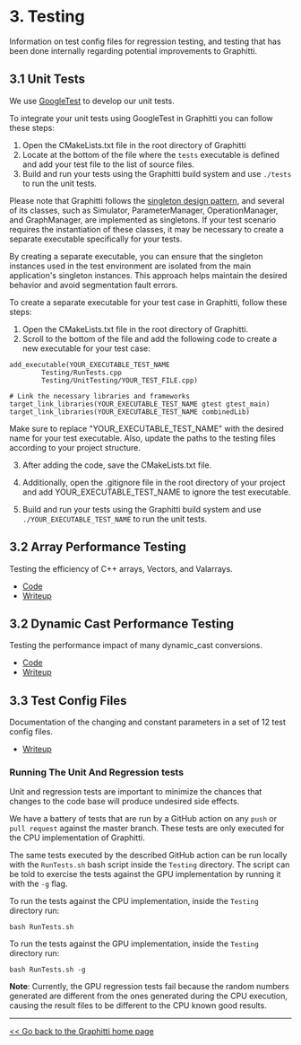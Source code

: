 # 3. Testing

Information on test config files for regression testing, and testing that has been done internally regarding potential improvements to Graphitti.

## 3.1 Unit Tests

We use [GoogleTest](GoogleTestsTutorial.md) to develop our unit tests.

To integrate your unit tests using GoogleTest in Graphitti you can follow these steps:
1. Open the CMakeLists.txt file in the root directory of Graphitti
2. Locate at the bottom of the file where the `tests` executable is defined and add your test file to the list of source files.
3. Build and run your tests using the Graphitti build system and use `./tests` to run the unit tests.

Please note that Graphitti follows the [singleton design pattern](https://en.wikipedia.org/wiki/Singleton_pattern), and several of its classes, such as Simulator, ParameterManager, OperationManager, and GraphManager, are implemented as singletons. If your test scenario requires the instantiation of these classes, it may be necessary to create a separate executable specifically for your tests.

By creating a separate executable, you can ensure that the singleton instances used in the test environment are isolated from the main application's singleton instances. This approach helps maintain the desired behavior and avoid segmentation fault errors.

To create a separate executable for your test case in Graphitti, follow these steps:

1. Open the CMakeLists.txt file in the root directory of Graphitti.
2. Scroll to the bottom of the file and add the following code to create a new executable for your test case:

```
add_executable(YOUR_EXECUTABLE_TEST_NAME
        Testing/RunTests.cpp
        Testing/UnitTesting/YOUR_TEST_FILE.cpp)

# Link the necessary libraries and frameworks
target_link_libraries(YOUR_EXECUTABLE_TEST_NAME gtest gtest_main)
target_link_libraries(YOUR_EXECUTABLE_TEST_NAME combinedLib)
```
Make sure to replace "YOUR_EXECUTABLE_TEST_NAME" with the desired name for your test executable. Also, update the paths to the testing files according to your project structure.

3. After adding the code, save the CMakeLists.txt file.

4. Additionally, open the .gitignore file in the root directory of your project and add YOUR_EXECUTABLE_TEST_NAME to ignore the test executable.

5.  Build and run your tests using the Graphitti build system and use `./YOUR_EXECUTABLE_TEST_NAME` to run the unit tests.

## 3.2 Array Performance Testing

Testing the efficiency of C++ arrays, Vectors, and Valarrays.

- [Code](ArrayPerformance/ArraySpeedTest.cpp)
- [Writeup](ArrayPerformance/ArrayPerformance.md)

## 3.2 Dynamic Cast Performance Testing

Testing the performance impact of many dynamic_cast conversions.

- [Code](CastingTest/CastingTest.cpp)
- [Writeup](CastingTest/CastingTest.md)

## 3.3 Test Config Files

Documentation of the changing and constant parameters in a set of 12 test config files.

- [Writeup](TestConfigFileParameters/testConfigFileParameters.md)

### Running The Unit And Regression tests
Unit and regression tests are important to minimize the chances that changes to the code base will produce undesired side effects. 

We have a battery of tests that are run by a GitHub action on any `push` or `pull request` against the master branch. These tests are only executed for the CPU implementation of Graphitti.

The same tests executed by the described GitHub action can be run locally with the `RunTests.sh` bash script inside the `Testing` directory. The script can be told to exercise the tests against the GPU implementation by running it with the `-g` flag.

To run the tests against the CPU implementation, inside the `Testing` directory run:

    bash RunTests.sh

To run the tests against the GPU implementation, inside the `Testing` directory run:

    bash RunTests.sh -g

**Note**: Currently, the GPU regression tests fail because the random numbers generated are different from the ones
generated during the CPU execution, causing the result files to be different to the CPU known good results.

---------
[<< Go back to the Graphitti home page](../index.md)

